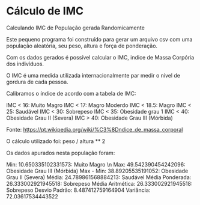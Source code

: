 # Cálculo de IMC

Calculando IMC de População gerada Randomicamente

Este pequeno programa foi construído para gerar um arquivo csv com uma população aleatória, seu peso, altura e força de ponderação.

Com os dados gerados é possível calcular o IMC, indice de Massa Corpória dos indivíduos.

O IMC é uma medida utilizada internacionalmente par medir o nível de gordura de cada pessoa.  

Calibramos o índice de acordo com a tabela de IMC:  

  IMC < 16: Muito Magro
  IMC < 17: Magro Moderdo
  IMC < 18.5: Magro
  IMC < 25: Saudável
  IMC < 30: Sobrepeso
  IMC < 35: Obesidade grau 1
  IMC < 40: Obesidade Grau II (Severa)
  IMC > 40: Obesidade Grau III (Mórbida)
  
Fonte: https://pt.wikipedia.org/wiki/%C3%8Dndice_de_massa_corporal

O cálculo utilizado foi: peso / altura ** 2

Os dados apurados nesta população foram:

Min:  10.650335102331573: Muito Magro \n
Max:  49.542390454242096: Obesidade Grau III (Mórbida)
Max - Min:  38.89205535191052: Obesidade Grau II (Severa)
Média:  24.789861568884213: Saudável
Média Ponderada:  26.333002921945518: Sobrepeso
Média Aritmética:  26.333002921945518: Sobrepeso
Desvio Padrão:  8.487412759164904
Variância:  72.03617534443522


